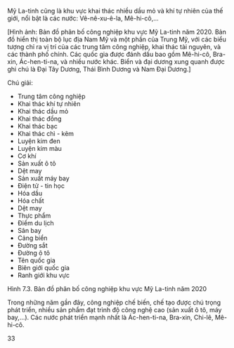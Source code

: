 Mỹ La-tinh cũng là khu vực khai thác nhiều dầu mỏ và khí tự nhiên của thế giới, nổi bật là các nước: Vê-nê-xu-ê-la, Mê-hi-cô,...

[Hình ảnh: Bản đồ phân bố công nghiệp khu vực Mỹ La-tinh năm 2020. Bản đồ hiển thị toàn bộ lục địa Nam Mỹ và một phần của Trung Mỹ, với các biểu tượng chỉ ra vị trí của các trung tâm công nghiệp, khai thác tài nguyên, và các thành phố chính. Các quốc gia được đánh dấu bao gồm Mê-hi-cô, Bra-xin, Ác-hen-ti-na, và nhiều nước khác. Biển và đại dương xung quanh được ghi chú là Đại Tây Dương, Thái Bình Dương và Nam Đại Dương.]

Chú giải:
- Trung tâm công nghiệp
- Khai thác khí tự nhiên
- Khai thác dầu mỏ
- Khai thác đồng
- Khai thác bạc
- Khai thác chì - kẽm
- Luyện kim đen
- Luyện kim màu
- Cơ khí
- Sản xuất ô tô
- Dệt may
- Sản xuất máy bay
- Điện tử - tin học
- Hóa dầu
- Hóa chất
- Dệt may
- Thực phẩm
- Điểm du lịch
- Sân bay
- Cảng biển
- Đường sắt
- Đường ô tô
- Tên quốc gia
- Biên giới quốc gia
- Ranh giới khu vực

Hình 7.3. Bản đồ phân bố công nghiệp khu vực Mỹ La-tinh năm 2020

Trong những năm gần đây, công nghiệp chế biến, chế tạo được chú trọng phát triển, nhiều sản phẩm đạt trình độ công nghệ cao (sản xuất ô tô, máy bay,...). Các nước phát triển mạnh nhất là Ác-hen-ti-na, Bra-xin, Chi-lê, Mê-hi-cô.

33